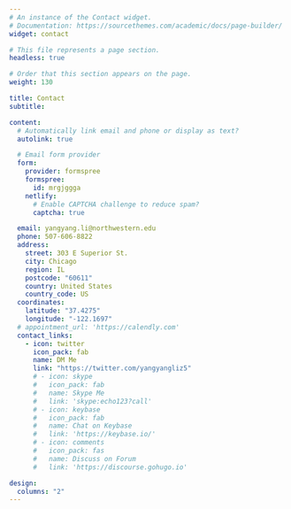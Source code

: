 ```yaml
---
# An instance of the Contact widget.
# Documentation: https://sourcethemes.com/academic/docs/page-builder/
widget: contact

# This file represents a page section.
headless: true

# Order that this section appears on the page.
weight: 130

title: Contact
subtitle:

content:
  # Automatically link email and phone or display as text?
  autolink: true

  # Email form provider
  form:
    provider: formspree
    formspree:
      id: mrgjggga
    netlify:
      # Enable CAPTCHA challenge to reduce spam?
      captcha: true

  email: yangyang.li@northwestern.edu
  phone: 507-606-8822
  address:
    street: 303 E Superior St.
    city: Chicago
    region: IL
    postcode: "60611"
    country: United States
    country_code: US
  coordinates:
    latitude: "37.4275"
    longitude: "-122.1697"
  # appointment_url: 'https://calendly.com'
  contact_links:
    - icon: twitter
      icon_pack: fab
      name: DM Me
      link: "https://twitter.com/yangyangliz5"
      # - icon: skype
      #   icon_pack: fab
      #   name: Skype Me
      #   link: 'skype:echo123?call'
      # - icon: keybase
      #   icon_pack: fab
      #   name: Chat on Keybase
      #   link: 'https://keybase.io/'
      # - icon: comments
      #   icon_pack: fas
      #   name: Discuss on Forum
      #   link: 'https://discourse.gohugo.io'

design:
  columns: "2"
---
```

